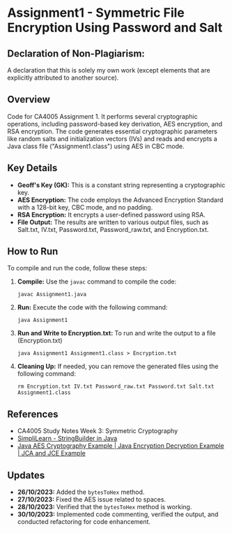 
# Assignment1 - Symmetric File Encryption Using Password and Salt
 ##    Declaration of Non-Plagiarism:                                           
 A declaration that this is solely my own work (except elements that are explicitly attributed to another source). 

## Overview
Code for CA4005 Assignment 1. 
It performs several cryptographic operations, including password-based key derivation, AES encryption, and RSA encryption.
The code generates essential cryptographic parameters like random salts and initialization vectors (IVs) and reads and encrypts a Java class file ("Assignment1.class") using AES in CBC mode.

## Key Details
- **Geoff's Key (GK):** This is a constant string representing a cryptographic key.
- **AES Encryption:** The code employs the Advanced Encryption Standard with a 128-bit key, CBC mode, and no padding.
- **RSA Encryption:** It encrypts a user-defined password using RSA.
- **File Output:** The results are written to various output files, such as Salt.txt, IV.txt, Password.txt, Password_raw.txt, and Encryption.txt.

## How to Run
To compile and run the code, follow these steps:
1. **Compile:** Use the `javac` command to compile the code:
   ```shell
   javac Assignment1.java
   ```

2. **Run:** Execute the code with the following command:
   ```shell
   java Assignment1
   ```

3. **Run and Write to Encryption.txt:** To run and write the output to a file (Encryption.txt)
   ```shell
   java Assignment1 Assignment1.class > Encryption.txt
   ```

4. **Cleaning Up:** If needed, you can remove the generated files using the following command:
   ```shell
   rm Encryption.txt IV.txt Password_raw.txt Password.txt Salt.txt Assignment1.class
   ```

## References
- CA4005 Study Notes Week 3: Symmetric Cryptography
- [SimpliLearn - StringBuilder in Java](https://www.simplilearn.com/tutorials/java-tutorial/stringbuilder-in-java)
- [Java AES Cryptography Example | Java Encryption Decryption Example | JCA and JCE Example](https://www.youtube.com/watch?v=a3ZdcDvUwdY)

## Updates
- **26/10/2023:** Added the `bytesToHex` method.
- **27/10/2023:** Fixed the AES issue related to spaces.
- **28/10/2023:** Verified that the `bytesToHex` method is working.
- **30/10/2023:** Implemented code commenting, verified the output, and conducted refactoring for code enhancement.